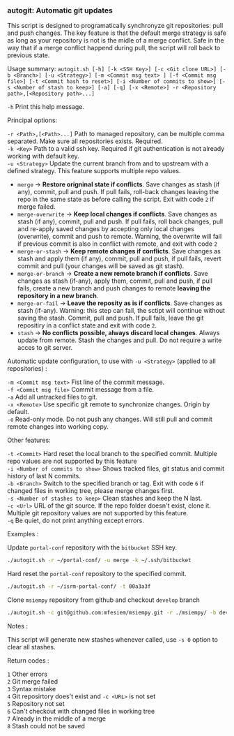 ### autogit: Automatic git updates

This script is designed to programatically synchronyze git repositories: pull and push changes. The key feature is that the default merge strategy is safe as long as your repository is not is the midle of a merge conflict. Safe in the way that if a merge conflict happend during pull, the script will roll back to previous state.

Usage summary: `autogit.sh [-h] [-k <SSH Key>] [-c <Git clone URL>] [-b <Branch>] [-u <Strategy>] [-m <Commit msg text> ] [-f <Commit msg file>] [-t <Commit hash to reset>] [-i <Number of commits to show>] [-s <Number of stash to keep>] [-a] [-q] [-x <Remote>] -r <Repository path>,[<Repository path>...]`

`-h`      Print this help message.  

Principal options:

`-r <Path>,[<Path>...]`  Path to managed repository, can be multiple comma separated. Make sure all repositories exists. Required.  
`-k <Key>`    Path to a valid ssh key. Required if git authentication is not already working with default key.  
`-u <Strategy>`   Update the current branch from and to upstream with a defined strategy. This feature supports multiple repo values.
  - `merge` -> **Restore origninal state if conflicts**. Save changes as stash (if any), commit, pull and push. If pull fails, roll-back changes leaving the repo in the same state as before calling the script. Exit with code `2` if merge failed.
  - `merge-overwrite` -> **Keep local changes if conflicts**. Save changes as stash (if any), commit, pull and push. If pull fails, roll back changes, pull and re-apply saved changes by accepting only local changes (overwrite), commit and push to remote. Warning, the overwrite will fail if previous commit is also in conflict with remote, and exit with code `2`
  - `merge-or-stash` -> **Keep remote changes if conflicts**. Save changes as stash and apply them (if any), commit, pull and push, if pull fails, revert commit and pull (your changes will be saved as git stash).  
  - `merge-or-branch` -> **Create a new remote branch if conflicts**. Save changes as stash (if-any), apply them, commit, pull and push, if pull fails, create a new branch and push changes to remote **leaving the repository in a new branch**. 
  - `merge-or-fail` -> **Leave the reposity as is if conflicts**. Save changes as stash (if-any). Warning: this step can fail, the sctipt will continue without saving the stash. Commit, pull and push. If pull fails, leave the git repositiry in a conflict state and exit with code `2`.
  - `stash` -> **No conflicts possible, always discard local changes**. Always update from remote. Stash the changes and pull. Do not require a write acces to git server.  

Automatic update configuration, to use with `-u <Strategy>` (applied to all repositories) :

`-m <Commit msg text>`    Fist line of the commit message.  
`-f <Commit msg file>`    Commit message from a file.  
`-a`  Add all untracked files to git.  
`-x <Remote>`   Use specific git remote to synchronize changes. Origin by default.  
`-o`    Read-only mode. Do not push any changes. Will still pull and commit remote changes into working copy. 

Other features: 

`-t <Commit>` Hard reset the local branch to the specified commit. Multiple repo values are not supported by this feature  
`-i <Number of commits to show>`  Shows tracked files, git status and commit history of last N commits.  
`-b <Branch>` Switch to the specified branch or tag. Exit with code `6` if changed files in working tree, please merge changes first.  
`-s <Number of stashes to keep>`  Clean stashes and keep the N last.   
`-c <Url>`    URL of the git source. If the repo folder doesn't exist, clone it. Multiple git repository values are not supported by this feature.  
`-q`      Be quiet, do not print anything except errors.  

Examples :  

Update `portal-conf` repository with the `bitbucket` SSH key.  
```bash
./autogit.sh -r ~/portal-conf/ -u merge -k ~/.ssh/bitbucket
```

Hard reset the `portal-conf` repository to the specified commit.  
```bash
./autogit.sh -r ~/isrm-portal-conf/ -t 00a3a3f
````

Clone `msiempy` repository from github and checkout `develop` branch
```bash 
./autogit.sh -c git@github.com:mfesiem/msiempy.git -r ./msiempy/ -b develop
```


Notes :

This script will generate new stashes whenever called, use `-s 0` option to clear all stashes.

Return codes : 

`1` Other errors  
`2` Git merge failed  
`3` Syntax mistake  
`4` Git reposirtory does't exist and `-c <URL>` is not set  
`5` Repository not set  
`6` Can't checkout with changed files in working tree  
`7` Already in the middle of a merge  
`8` Stash could not be saved  
 
